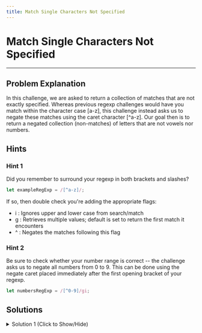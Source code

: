 ```yaml
---
title: Match Single Characters Not Specified
---
```


# Match Single Characters Not Specified

---
## Problem Explanation
In this challenge, we are asked to return a collection of matches that are not exactly specified. Whereas previous regexp challenges would have you match within the character case [a-z], this challenge instead asks us to negate these matches using the caret character [^a-z]. Our goal then is to return a negated collection (non-matches) of letters that are not vowels nor numbers.

## Hints

### Hint 1
Did you remember to surround your regexp in both brackets and slashes?
```javascript
let exampleRegExp = /[^a-z]/;
```
If so, then double check you're adding the appropriate flags:
* i  : Ignores upper and lower case from search/match
* g  : Retrieves multiple values; default is set to return the first match it encounters
* ^  : Negates the matches following this flag

### Hint 2
Be sure to check whether your number range is correct -- the challenge asks us to negate all numbers from 0 to 9. This can be done using the negate caret placed immediately after the first opening bracket of your regexp.
```js
let numbersRegExp = /[^0-9]/gi;
```

## Solutions

<details><summary>Solution 1 (Click to Show/Hide)</summary>

```javascript
let quoteSample = "3 blind mice.";
let myRegex = /[^aeiou^0-9]/gi; // Change this line
let result = quoteSample.match(myRegex); // Change this line
```
</details>
